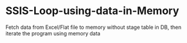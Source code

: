 # SSIS-Loop-using-data-in-Memory
Fetch data from Excel/Flat file to memory without stage table in DB, then iterate the program using memory data
